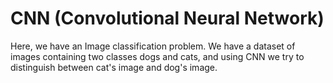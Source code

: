# CNN (Convolutional Neural Network)
Here, we have an Image classification problem. We have a dataset of images containing two classes dogs and cats, and using CNN we try to distinguish between cat's image and dog's image.
